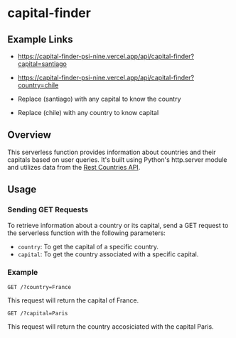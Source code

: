 # capital-finder

## Example Links

- <https://capital-finder-psi-nine.vercel.app/api/capital-finder?capital=santiago>

- <https://capital-finder-psi-nine.vercel.app/api/capital-finder?country=chile>

- Replace (santiago) with any capital to know the country

- Replace (chile) with any country to know capital

## Overview

This serverless function provides information about countries and their capitals based on user queries. It's built using Python's http.server module and utilizes data from the [Rest Countries API](https://restcountries.com).

## Usage

### Sending GET Requests

To retrieve information about a country or its capital, send a GET request to the serverless function with the following parameters:

- `country`: To get the capital of a specific country.
- `capital`: To get the country associated with a specific capital.

### Example

```,
GET /?country=France
```

This request will return the capital of France.

```,
GET /?capital=Paris
```

This request will return the country accosiciated with the capital Paris.
